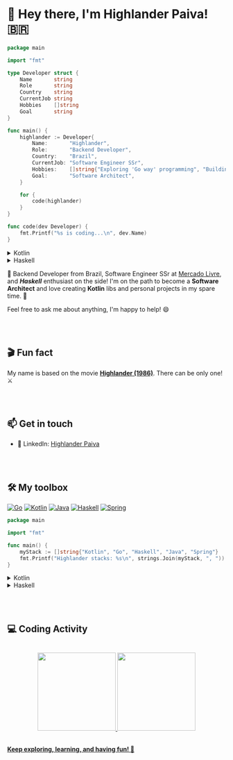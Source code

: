 # 👋 Hey there, I'm Highlander Paiva! 🇧🇷

```go
package main

import "fmt"

type Developer struct {
    Name       string
    Role       string
    Country    string
    CurrentJob string
    Hobbies    []string
    Goal       string
}

func main() {
    highlander := Developer{
        Name:       "Highlander",
        Role:       "Backend Developer",
        Country:    "Brazil",
        CurrentJob: "Software Engineer SSr",
        Hobbies:    []string{"Exploring 'Go way' programming", "Building cool Go projects"},
        Goal:       "Software Architect",
    }

    for {
        code(highlander)
    }
}

func code(dev Developer) {
    fmt.Printf("%s is coding...\n", dev.Name)
}
```

<details>

<summary>Kotlin</summary>


```kotlin
data class Developer(
    val name: String,
    val role: String,
    val country: String,
    val currentJob: String,
    val hobbies: List<String>,
    val goal: String
)

fun main() {
    val highlander = Developer(
        name = "Highlander",
        role = "Backend Developer",
        country = "Brazil",
        currentJob = "Software Engineer SSr",
        hobbies = listOf("Exploring OOP programming", "Building cool Kotlin projects"),
        goal = "Software Architect"
    )

    while (true) {
        code(highlander)
    }
}

fun code(dev: Developer) {
    println("${dev.name} is coding...")
}
```

</details>

<details>

<summary>Haskell</summary>


```haskell
data Developer   = Developer
    { name       :: String
    , role       :: String
    , country    :: String
    , currentJob :: String
    , hobbies    :: [String]
    , goal       :: String
    }

code :: Developer -> IO ()
code dev = putStrLn $ name dev ++ " is coding..."

main :: IO ()
main = do
    let highlander = Developer
            { name       = "Highlander"
            , role       = "Backend Developer"
            , country    = "Brazil"
            , currentJob = "Software Engineer SSr"
            , hobbies    = ["Exploring functional programming", "Building cool Haskell projects"]
            , goal       = "Software Architect"
            }
    
    let loop = do
          code highlander
          loop
    loop
```

</details>

🚀 Backend Developer from Brazil, Software Engineer SSr at [Mercado Livre](https://www.mercadolivre.com.br/), and **_Haskell_** enthusiast on the side! I'm on the path to become a **Software Architect** and love creating **Kotlin** libs and personal projects in my spare time. 🎯

Feel free to ask me about anything, I'm happy to help! 😄

<br/><br/>

## 🎬 Fun fact
My name is based on the movie **[Highlander (1986)](https://m.imdb.com/title/tt0091203/)**. There can be only one! ⚔️

<br/><br/>

## 📫 Get in touch

- 🔗 LinkedIn: [Highlander Paiva](https://www.linkedin.com/in/hvpaiva)

<br/><br/>

## 🛠️ My toolbox

[![Go](https://img.shields.io/badge/go-%2300ADD8.svg?style=for-the-badge&logo=go&logoColor=white)](https://go.dev/)
[![Kotlin](https://img.shields.io/badge/kotlin-%237F52FF.svg?style=for-the-badge&logo=kotlin&logoColor=white)](https://kotlinlang.org/)
[![Java](https://img.shields.io/badge/java-%23ED8B00.svg?style=for-the-badge&logo=openjdk&logoColor=white)](https://www.java.com/)
[![Haskell](https://img.shields.io/badge/-Haskell-5D4F85?style=for-the-badge&logo=haskell&logoColor=white)](https://www.haskell.org/)
[![Spring](https://img.shields.io/badge/-Spring-6DB33F?style=for-the-badge&logo=spring&logoColor=white)](https://spring.io/)

<!-- https://github.com/Ileriayo/markdown-badges -->

```go
package main

import "fmt"

func main() {
    myStack := []string{"Kotlin", "Go", "Haskell", "Java", "Spring"}
    fmt.Printf("Highlander stacks: %s\n", strings.Join(myStack, ", "))
}
```

<details>

<summary>Kotlin</summary>

```kotlin
fun main() {
    val myStack = listOf("Kotlin", "Go", "Haskell", "Java", "Spring")
    println("Highlander stacks: ${myStack.joinToString(", ")}")
}
```

</details>

<details>

<summary>Haskell</summary>

```haskell
import Data.List (intercalate)

main :: IO ()
main = do
    let myStack = ["Kotlin", "Go", "Haskell", "Java", "Spring"]
    putStrLn $ "Highlander stacks: " ++ intercalate ", " myStack
```

</details>

<br/><br/>


## 💻 Coding Activity

<br/>

<div align="center">
  <a href="https://github.com/hvpaiva">
  <img height="180em" src="https://github-readme-stats.vercel.app/api?username=hvpaiva&show_icons=true&theme=dark&include_all_commits=true&count_private=true"/>
  <img height="180em" src="https://github-readme-stats.vercel.app/api/top-langs/?username=hvpaiva&layout=compact&langs_count=5&theme=dark&&hide=javascript,typescript,vue,html,java,c%23"/>
</div>

<br/>

**Keep exploring, learning, and having fun! 🌟**
